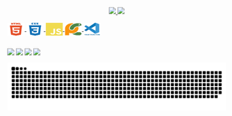 <div align="center">
  <a href="https://github.com/Henrique94Mendes">
  <img height="180em" src="https://github-readme-stats.vercel.app/api?username=henrique94mendes&show_icons=false&theme=ocean_dark&include_all_commits=true&count_private=true"/>
  <img height="180em" src="https://github-readme-stats.vercel.app/api/top-langs/?username=henrique94mendes&layout=compact&langs_count=7&theme=ocean_dark"/>
</div>
<div style="display: inline_block"><br>
  <img align="center" alt="Henrique-HTML" height="30" width="40" src="https://github.com/devicons/devicon/blob/master/icons/html5/html5-plain-wordmark.svg">
  <img align="center" alt="Henrique-CSS" height="30" width="40" src="https://github.com/devicons/devicon/blob/master/icons/css3/css3-plain-wordmark.svg">
  <img align="center" alt="Henrique-Js" height="30" width="40" src="https://github.com/devicons/devicon/blob/master/icons/javascript/javascript-plain.svg">
  <img align="center" alt="Henrique-Pycharm" height="30" width="40" src="https://github.com/devicons/devicon/blob/master/icons/pycharm/pycharm-original.svg">
  <img align="center" alt="Henrique-VSCode" height="30" width="40" src="https://github.com/devicons/devicon/blob/master/icons/vscode/vscode-original-wordmark.svg">
</div>
  
  ##
 
<div>
  <a href="https://www.youtube.com/channel/UCPrWilGCTarJw30MShELCig" target="_blank"><img src="https://img.shields.io/badge/YouTube-FF0000? style=for-the-badge&logo=youtube&logoColor=white" target="_blank"></a>
  <a href="https://www.instagram.com/euqirneh_mendes" target="_blank"><img src="https://img.shields.io/badge/-Instagram-%23E4405F?style=for-the- badge&logo=instagram&logoColor=white" target="_blank"></a>
<a href="https://discord.gg/Vq2D4RjA" target="_blank"><img src="https://img.shields.io/badge/Discord-7289DA?style=for-the-badge&logo= discord&logoColor=white" target="_blank"></a>
  <a href = "mailto:henricaba470@gmail.com"><img src="https://img.shields.io/badge/-Gmail-%23333?style=for-the-badge&logo=gmail&logoColor=white" destino ="_blank"></a>
  
  ![](https://github.com/Platane/snk/raw/output/github-contribution-grid-snake.svg)
  </div>
